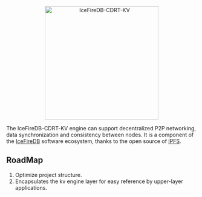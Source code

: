 <p align="center">
<img 
    src="https://user-images.githubusercontent.com/34047788/182571669-85174627-41a2-44e4-9433-31cffb772718.png" 
    height="300" border="0" alt="IceFireDB-CDRT-KV">
   
</p>

The IceFireDB-CDRT-KV engine can support decentralized P2P networking, data synchronization and consistency between nodes. It is a component of the [IceFireDB](https://github.com/IceFireDB/IceFireDB) software ecosystem, thanks to the open source of [IPFS](https://github.com/ipfs).

## RoadMap
1. Optimize project structure.
2. Encapsulates the kv engine layer for easy reference by upper-layer applications.
